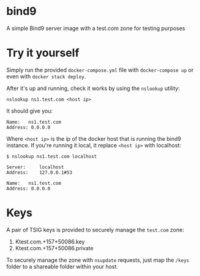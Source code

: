 # bind9
A simple Bind9 server image with a test.com zone for testing purposes

# Try it yourself
Simply run the provided `docker-compose.yml` file with `docker-compose up` or even with `docker stack deploy`.

After it's up and running, check it works by using the `nslookup` utility:

```
nslookup ns1.test.com <host ip>
```

It should give you:

```
Name:	ns1.test.com
Address: 0.0.0.0
```

Where `<host ip>` is the ip of the docker host that is running the bind9 instance. If you're running it local, it replace `<host ip>` with localhost:

```
$ nslookup ns1.test.com localhost

Server:		localhost
Address:	127.0.0.1#53

Name:	ns1.test.com
Address: 0.0.0.0

```

# Keys

A pair of TSIG keys is provided to securely manage the `test.com` zone:

1. Ktest.com.+157+50086.key
2. Ktest.com.+157+50086.private

To securely manage the zone with `nsupdate` requests, just map the `/keys` folder to a shareable folder within your host.

